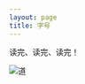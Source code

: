 ```yaml
---
layout: page
title: 字号
---
```


<p class="message">
读完、读完、读完！
</p>

![道]({{site.baseurl}}assets/daoism.gif)
